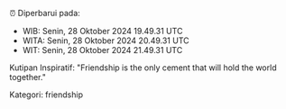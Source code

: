 ⏰ Diperbarui pada:
- WIB: Senin, 28 Oktober 2024 19.49.31 UTC
- WITA: Senin, 28 Oktober 2024 20.49.31 UTC
- WIT: Senin, 28 Oktober 2024 21.49.31 UTC

Kutipan Inspiratif:
"Friendship is the only cement that will hold the world together."


Kategori: friendship

